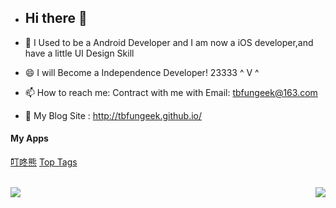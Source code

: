 - ## Hi there 👋

- 🔭 I Used to be a Android Developer and I am now a iOS developer,and have a little UI Design Skill
- 😄 I will Become a Independence Developer! 23333 ^ V ^
- 📫 How to reach me: Contract with me with Email: tbfungeek@163.com
- 👋 My Blog Site : http://tbfungeek.github.io/

#### My Apps

[叮咚熊](https://apps.apple.com/cn/app/%E5%8F%AE%E5%92%9A%E7%86%8A/id1574272868)
[Top Tags](https://apps.apple.com/cn/app/top-tags/id1589642043)

<br/>

<img align="left" src="https://github-readme-stats.vercel.app/api?username=tbfungeek&show_icons=true" />

<img align="right" src="https://github-readme-stats.vercel.app/api/top-langs/?username=tbfungeek&hide=html&count_private=true&show_icons=true" />



